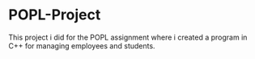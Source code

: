 # POPL-Project 
This project i did for the POPL assignment where i created a program in C++ for managing employees and students.
